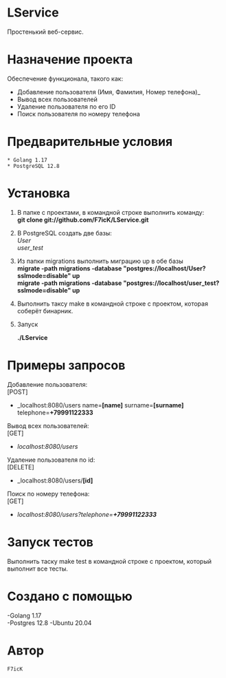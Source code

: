 # LService
Простенький веб-сервис. 

# Назначение проекта

Обеспечение функционала, такого как:<br/>
+ Добавление пользователя (Имя, Фамилия, Номер телефона)_<br/>
+ Вывод всех пользователей<br/>
+ Удаление пользователя по его ID<br/>
+ Поиск пользователя по номеру телефона<br/>
 
# Предварительные условия

	* Golang 1.17 
	* PostgreSQL 12.8

# Установка

1. В папке с проектами, в командной строке выполнить команду:<br/>
	__git clone git://github.com/F7icK/LService.git__

2. В PostgreSQL создать две базы:<br/>
	_User_ <br/>
	_user_test_

3. Из папки migrations выполнить миграцию up в обе базы <br/>
	__migrate -path migrations -database "postgres://localhost/User?sslmode=disable" up__ <br/>
	__migrate -path migrations -database "postgres://localhost/user_test?sslmode=disable" up__
    
4. Выполнить таксу make в командной строке с проектом, которая соберёт бинарник.

5. Запуск

	__./LService__
	
# Примеры запросов

Добавление пользователя:<br/> [POST] <br/>
+ _localhost:8080/users name=__[name]__ surname=__[surname]__ telephone=__+79991122333__<br/>
	
Вывод всех пользователей:<br/> [GET] <br/>
+ _localhost:8080/users_<br/>

Удаление пользователя по id:<br/> [DELETE] <br/>
+ _localhost:8080/users/__[id]__<br/>

Поиск по номеру телефона:<br/> [GET] <br/>
+ _localhost:8080/users?telephone=__+79991122333___<br/>

# Запуск тестов

Выполнить таску make test в командной строке с проектом, который выполнит все тесты.

# Создано с помощью

 -Golang 1.17<br/>
 -Postgres 12.8
 -Ubuntu 20.04<br/>
 
# Автор

    F7icK
